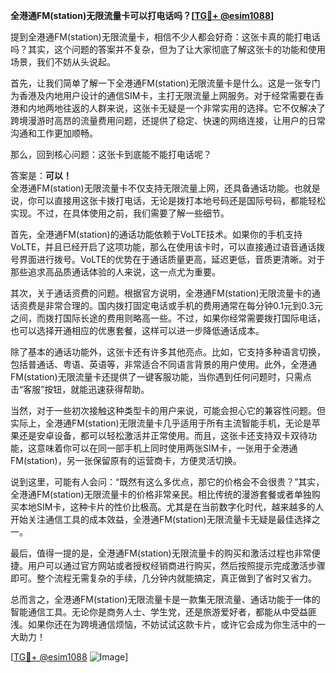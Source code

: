 **全港通FM(station)无限流量卡可以打电话吗？[[TG💪+ @esim1088](https://t.me/s/esim1088)]**

提到全港通FM(station)无限流量卡，相信不少人都会好奇：这张卡真的能打电话吗？其实，这个问题的答案并不复杂，但为了让大家彻底了解这张卡的功能和使用场景，我们不妨从头说起。

首先，让我们简单了解一下全港通FM(station)无限流量卡是什么。这是一张专门为香港及内地用户设计的通信SIM卡，主打无限流量上网服务。对于经常需要在香港和内地两地往返的人群来说，这张卡无疑是一个非常实用的选择。它不仅解决了跨境漫游时高昂的流量费用问题，还提供了稳定、快速的网络连接，让用户的日常沟通和工作更加顺畅。

那么，回到核心问题：这张卡到底能不能打电话呢？

答案是：**可以！**  
全港通FM(station)无限流量卡不仅支持无限流量上网，还具备通话功能。也就是说，你可以直接用这张卡拨打电话，无论是拨打本地号码还是国际号码，都能轻松实现。不过，在具体使用之前，我们需要了解一些细节。

首先，全港通FM(station)的通话功能依赖于VoLTE技术。如果你的手机支持VoLTE，并且已经开启了这项功能，那么在使用该卡时，可以直接通过语音通话拨号界面进行拨号。VoLTE的优势在于通话质量更高，延迟更低，音质更清晰。对于那些追求高品质通话体验的人来说，这一点尤为重要。

其次，关于通话资费的问题。根据官方说明，全港通FM(station)无限流量卡的通话资费是非常合理的。国内拨打固定电话或手机的费用通常在每分钟0.1元到0.3元之间，而拨打国际长途的费用则略高一些。不过，如果你经常需要拨打国际电话，也可以选择开通相应的优惠套餐，这样可以进一步降低通话成本。

除了基本的通话功能外，这张卡还有许多其他亮点。比如，它支持多种语言切换，包括普通话、粤语、英语等，非常适合不同语言背景的用户使用。此外，全港通FM(station)无限流量卡还提供了一键客服功能，当你遇到任何问题时，只需点击“客服”按钮，就能迅速获得帮助。

当然，对于一些初次接触这种类型卡的用户来说，可能会担心它的兼容性问题。但实际上，全港通FM(station)无限流量卡几乎适用于所有主流智能手机，无论是苹果还是安卓设备，都可以轻松激活并正常使用。而且，这张卡还支持双卡双待功能，这意味着你可以在同一部手机上同时使用两张SIM卡，一张用于全港通FM(station)，另一张保留原有的运营商卡，方便灵活切换。

说到这里，可能有人会问：“既然有这么多优点，那它的价格会不会很贵？”其实，全港通FM(station)无限流量卡的价格非常亲民。相比传统的漫游套餐或者单独购买本地SIM卡，这种卡片的性价比极高。尤其是在当前数字化时代，越来越多的人开始关注通信工具的成本效益，全港通FM(station)无限流量卡无疑是最佳选择之一。

最后，值得一提的是，全港通FM(station)无限流量卡的购买和激活过程也非常便捷。用户可以通过官方网站或者授权经销商进行购买，然后按照提示完成激活步骤即可。整个流程无需复杂的手续，几分钟内就能搞定，真正做到了省时又省力。

总而言之，全港通FM(station)无限流量卡是一款集无限流量、通话功能于一体的智能通信工具。无论你是商务人士、学生党，还是旅游爱好者，都能从中受益匪浅。如果你还在为跨境通信烦恼，不妨试试这款卡片，或许它会成为你生活中的一大助力！

[[TG💪+ @esim1088](https://t.me/s/esim1088) ![Image](https://i.postimg.cc/4NQfJmqS/Snipaste-2025-05-13-00-14-12.png)]